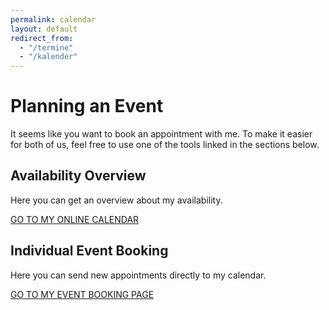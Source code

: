 ```yaml
---
permalink: calendar
layout: default
redirect_from:
  - "/termine"
  - "/kalender"
---
```


# Planning an Event

It seems like you want to book an appointment with me. To make it easier for both of us, feel free to use one of the tools linked in the sections below.

## Availability Overview

Here you can get an overview about my availability.

[GO TO MY ONLINE CALENDAR](https://outlook.office365.com/calendar/published/5c464b54af584a5f87e665e267abc7db@janbrodda.de/6b9561cb33b145f090ebd3a58237084d12570829848561476734/calendar.html)

## Individual Event Booking

Here you can send new appointments directly to my calendar.

[GO TO MY EVENT BOOKING PAGE](https://outlook.office.com/bookwithme/user/5c464b54af584a5f87e665e267abc7db@janbrodda.de?anonymous&ep=plink)
